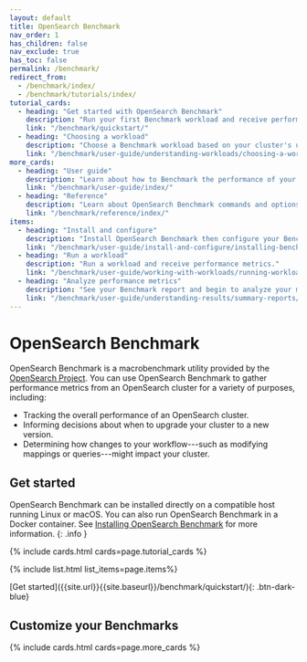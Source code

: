 ```yaml
---
layout: default
title: OpenSearch Benchmark
nav_order: 1
has_children: false
nav_exclude: true
has_toc: false
permalink: /benchmark/
redirect_from:
  - /benchmark/index/
  - /benchmark/tutorials/index/
tutorial_cards:
  - heading: "Get started with OpenSearch Benchmark"
    description: "Run your first Benchmark workload and receive performance metrics"
    link: "/benchmark/quickstart/"
  - heading: "Choosing a workload"
    description: "Choose a Benchmark workload based on your cluster's use case"
    link: "/benchmark/user-guide/understanding-workloads/choosing-a-workload/"
more_cards: 
  - heading: "User guide"
    description: "Learn about how to Benchmark the performance of your cluster"
    link: "/benchmark/user-guide/index/"
  - heading: "Reference"
    description: "Learn about OpenSearch Benchmark commands and options"
    link: "/benchmark/reference/index/"
items:
  - heading: "Install and configure"
    description: "Install OpenSearch Benchmark then configure your Benchmark experience."
    link: "/benchmark/user-guide/install-and-configure/installing-benchmark/"
  - heading: "Run a workload"
    description: "Run a workload and receive performance metrics." 
    link: "/benchmark/user-guide/working-with-workloads/running-workloads/"
  - heading: "Analyze performance metrics"
    description: "See your Benchmark report and begin to analyze your metrics."  
    link: "/benchmark/user-guide/understanding-results/summary-reports/"
---
```


# OpenSearch Benchmark

OpenSearch Benchmark is a macrobenchmark utility provided by the [OpenSearch Project](https://github.com/opensearch-project). You can use OpenSearch Benchmark to gather performance metrics from an OpenSearch cluster for a variety of purposes, including:

- Tracking the overall performance of an OpenSearch cluster.
- Informing decisions about when to upgrade your cluster to a new version.
- Determining how changes to your workflow---such as modifying mappings or queries---might impact your cluster.

## Get started

OpenSearch Benchmark can be installed directly on a compatible host running Linux or macOS. You can also run OpenSearch Benchmark in a Docker container. See [Installing OpenSearch Benchmark]({{site.url}}{{site.baseurl}}/benchmark/installing-benchmark/) for more information.
{: .info }

{% include cards.html cards=page.tutorial_cards %}

{% include list.html list_items=page.items%}

<span class="centering-container">
[Get started]({{site.url}}{{site.baseurl}}/benchmark/quickstart/){: .btn-dark-blue}
</span>

## Customize your Benchmarks

{% include cards.html cards=page.more_cards %}







